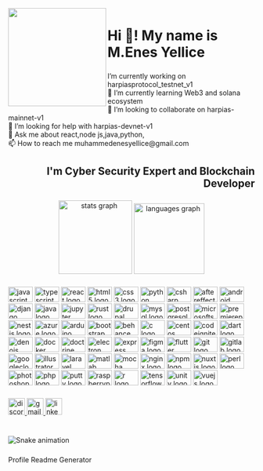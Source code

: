 <img align="left" height="200" src="https://media.tenor.com/uHVmd0uBuU0AAAAC/bored-ape-yacht-club-nft.gif"  />

###

<h1 align="left">Hi 👋! My name is M.Enes Yellice</h1>

###

<p align="left">I’m currently working on harpiasprotocol_testnet_v1<br>🌱 I’m currently learning Web3 and solana ecosystem<br>👯 I’m looking to collaborate on harpias-mainnet-v1<br>🤝 I’m looking for help with harpias-devnet-v1<br>💬 Ask me about react,node js,java,python,<br>📫 How to reach me muhammedenesyellice@gmail.com</p>

###

<h2 align="right">I'm Cyber Security Expert and Blockchain Developer</h2>

###

<div align="center">
  <img src="https://github-readme-stats.vercel.app/api?hide_title=false&hide_rank=false&show_icons=false&include_all_commits=true&count_private=true&disable_animations=false&theme=dracula&locale=en&hide_border=false&username=hzkali" height="150" alt="stats graph"  />
  <img src="https://github-readme-stats.vercel.app/api/top-langs?locale=en&hide_title=false&layout=compact&card_width=320&langs_count=12&theme=dracula&hide_border=false&username=hzkali" height="144" alt="languages graph"  />
</div>

###

<div align="left">
  <img src="https://cdn.jsdelivr.net/gh/devicons/devicon/icons/javascript/javascript-original.svg" height="31" width="50" alt="javascript logo"  />
  <img src="https://cdn.jsdelivr.net/gh/devicons/devicon/icons/typescript/typescript-original.svg" height="31" width="50" alt="typescript logo"  />
  <img src="https://cdn.jsdelivr.net/gh/devicons/devicon/icons/react/react-original.svg" height="31" width="50" alt="react logo"  />
  <img src="https://cdn.jsdelivr.net/gh/devicons/devicon/icons/html5/html5-original.svg" height="31" width="50" alt="html5 logo"  />
  <img src="https://cdn.jsdelivr.net/gh/devicons/devicon/icons/css3/css3-original.svg" height="31" width="50" alt="css3 logo"  />
  <img src="https://cdn.jsdelivr.net/gh/devicons/devicon/icons/python/python-original.svg" height="31" width="50" alt="python logo"  />
  <img src="https://cdn.jsdelivr.net/gh/devicons/devicon/icons/csharp/csharp-original.svg" height="31" width="50" alt="csharp logo"  />
  <img src="https://cdn.jsdelivr.net/gh/devicons/devicon/icons/aftereffects/aftereffects-original.svg" height="31" width="50" alt="aftereffects logo"  />
  <img src="https://cdn.jsdelivr.net/gh/devicons/devicon/icons/android/android-original.svg" height="31" width="50" alt="android logo"  />
  <img src="https://cdn.jsdelivr.net/gh/devicons/devicon/icons/django/django-plain.svg" height="31" width="50" alt="django logo"  />
  <img src="https://cdn.jsdelivr.net/gh/devicons/devicon/icons/java/java-original.svg" height="31" width="50" alt="java logo"  />
  <img src="https://cdn.jsdelivr.net/gh/devicons/devicon/icons/jupyter/jupyter-original.svg" height="31" width="50" alt="jupyter logo"  />
  <img src="https://cdn.jsdelivr.net/gh/devicons/devicon/icons/rust/rust-plain.svg" height="31" width="50" alt="rust logo"  />
  <img src="https://cdn.jsdelivr.net/gh/devicons/devicon/icons/drupal/drupal-original.svg" height="31" width="50" alt="drupal logo"  />
  <img src="https://cdn.jsdelivr.net/gh/devicons/devicon/icons/mysql/mysql-original.svg" height="31" width="50" alt="mysql logo"  />
  <img src="https://cdn.jsdelivr.net/gh/devicons/devicon/icons/postgresql/postgresql-original.svg" height="31" width="50" alt="postgresql logo"  />
  <img src="https://cdn.jsdelivr.net/gh/devicons/devicon/icons/microsoftsqlserver/microsoftsqlserver-plain.svg" height="31" width="50" alt="microsoftsqlserver logo"  />
  <img src="https://cdn.jsdelivr.net/gh/devicons/devicon/icons/premierepro/premierepro-plain.svg" height="31" width="50" alt="premierepro logo"  />
  <img src="https://cdn.jsdelivr.net/gh/devicons/devicon/icons/nestjs/nestjs-plain.svg" height="31" width="50" alt="nestjs logo"  />
  <img src="https://cdn.jsdelivr.net/gh/devicons/devicon/icons/azure/azure-original.svg" height="31" width="50" alt="azure logo"  />
  <img src="https://cdn.jsdelivr.net/gh/devicons/devicon/icons/arduino/arduino-original.svg" height="31" width="50" alt="arduino logo"  />
  <img src="https://cdn.jsdelivr.net/gh/devicons/devicon/icons/bootstrap/bootstrap-original.svg" height="31" width="50" alt="bootstrap logo"  />
  <img src="https://cdn.jsdelivr.net/gh/devicons/devicon/icons/behance/behance-original.svg" height="31" width="50" alt="behance logo"  />
  <img src="https://cdn.jsdelivr.net/gh/devicons/devicon/icons/c/c-original.svg" height="31" width="50" alt="c logo"  />
  <img src="https://cdn.jsdelivr.net/gh/devicons/devicon/icons/centos/centos-original.svg" height="31" width="50" alt="centos logo"  />
  <img src="https://cdn.jsdelivr.net/gh/devicons/devicon/icons/codeigniter/codeigniter-plain.svg" height="31" width="50" alt="codeigniter logo"  />
  <img src="https://cdn.jsdelivr.net/gh/devicons/devicon/icons/dart/dart-original.svg" height="31" width="50" alt="dart logo"  />
  <img src="https://cdn.jsdelivr.net/gh/devicons/devicon/icons/denojs/denojs-original.svg" height="31" width="50" alt="denojs logo"  />
  <img src="https://cdn.jsdelivr.net/gh/devicons/devicon/icons/docker/docker-original.svg" height="31" width="50" alt="docker logo"  />
  <img src="https://cdn.jsdelivr.net/gh/devicons/devicon/icons/doctrine/doctrine-original.svg" height="31" width="50" alt="doctrine logo"  />
  <img src="https://cdn.jsdelivr.net/gh/devicons/devicon/icons/electron/electron-original.svg" height="31" width="50" alt="electron logo"  />
  <img src="https://cdn.jsdelivr.net/gh/devicons/devicon/icons/express/express-original.svg" height="31" width="50" alt="express logo"  />
  <img src="https://cdn.jsdelivr.net/gh/devicons/devicon/icons/figma/figma-original.svg" height="31" width="50" alt="figma logo"  />
  <img src="https://cdn.jsdelivr.net/gh/devicons/devicon/icons/flutter/flutter-original.svg" height="31" width="50" alt="flutter logo"  />
  <img src="https://cdn.jsdelivr.net/gh/devicons/devicon/icons/git/git-original.svg" height="31" width="50" alt="git logo"  />
  <img src="https://cdn.jsdelivr.net/gh/devicons/devicon/icons/gitlab/gitlab-original.svg" height="31" width="50" alt="gitlab logo"  />
  <img src="https://cdn.jsdelivr.net/gh/devicons/devicon/icons/googlecloud/googlecloud-original.svg" height="31" width="50" alt="googlecloud logo"  />
  <img src="https://cdn.jsdelivr.net/gh/devicons/devicon/icons/illustrator/illustrator-plain.svg" height="31" width="50" alt="illustrator logo"  />
  <img src="https://cdn.jsdelivr.net/gh/devicons/devicon/icons/laravel/laravel-plain.svg" height="31" width="50" alt="laravel logo"  />
  <img src="https://cdn.jsdelivr.net/gh/devicons/devicon/icons/matlab/matlab-original.svg" height="31" width="50" alt="matlab logo"  />
  <img src="https://cdn.jsdelivr.net/gh/devicons/devicon/icons/mocha/mocha-plain.svg" height="31" width="50" alt="mocha logo"  />
  <img src="https://cdn.jsdelivr.net/gh/devicons/devicon/icons/nginx/nginx-original.svg" height="31" width="50" alt="nginx logo"  />
  <img src="https://cdn.jsdelivr.net/gh/devicons/devicon/icons/npm/npm-original-wordmark.svg" height="31" width="50" alt="npm logo"  />
  <img src="https://cdn.jsdelivr.net/gh/devicons/devicon/icons/nuxtjs/nuxtjs-original.svg" height="31" width="50" alt="nuxtjs logo"  />
  <img src="https://cdn.jsdelivr.net/gh/devicons/devicon/icons/perl/perl-original.svg" height="31" width="50" alt="perl logo"  />
  <img src="https://cdn.jsdelivr.net/gh/devicons/devicon/icons/photoshop/photoshop-plain.svg" height="31" width="50" alt="photoshop logo"  />
  <img src="https://cdn.jsdelivr.net/gh/devicons/devicon/icons/php/php-original.svg" height="31" width="50" alt="php logo"  />
  <img src="https://cdn.jsdelivr.net/gh/devicons/devicon/icons/putty/putty-original.svg" height="31" width="50" alt="putty logo"  />
  <img src="https://cdn.jsdelivr.net/gh/devicons/devicon/icons/raspberrypi/raspberrypi-original.svg" height="31" width="50" alt="raspberrypi logo"  />
  <img src="https://cdn.jsdelivr.net/gh/devicons/devicon/icons/r/r-original.svg" height="31" width="50" alt="r logo"  />
  <img src="https://cdn.jsdelivr.net/gh/devicons/devicon/icons/tensorflow/tensorflow-original.svg" height="31" width="50" alt="tensorflow logo"  />
  <img src="https://cdn.jsdelivr.net/gh/devicons/devicon/icons/unity/unity-original.svg" height="31" width="50" alt="unity logo"  />
  <img src="https://cdn.jsdelivr.net/gh/devicons/devicon/icons/vuejs/vuejs-original.svg" height="31" width="50" alt="vuejs logo"  />
</div>

###

<div align="left">
  <a href="softwaredeveloper#0588" target="_blank">
    <img src="https://img.shields.io/static/v1?message=Discord&logo=discord&label=&color=7289DA&logoColor=white&labelColor=&style=for-the-badge" height="34" alt="discord logo"  />
  </a>
  <a href="muhammedenesyellice@gmail.com" target="_blank">
    <img src="https://img.shields.io/static/v1?message=Gmail&logo=gmail&label=&color=D14836&logoColor=white&labelColor=&style=for-the-badge" height="34" alt="gmail logo"  />
  </a>
  <a href="https://www.linkedin.com/in/softwaredeveloper258249/" target="_blank">
    <img src="https://img.shields.io/static/v1?message=LinkedIn&logo=linkedin&label=&color=0077B5&logoColor=white&labelColor=&style=for-the-badge" height="34" alt="linkedin logo"  />
  </a>
</div>

###

<img align="right" height="0" src=""  />

###

<br clear="both">

<img src="https://raw.githubusercontent.com/hzkali/hzkali/blob/output/snake.svg" alt="Snake animation" />

###
Profile Readme Generator
